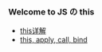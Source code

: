 ### Welcome to JS の this

- [this详解](http://www.cnblogs.com/Wayou/p/all-this.html)
- [this, apply, call, bind](https://juejin.im/post/59bfe84351882531b730bac2)
